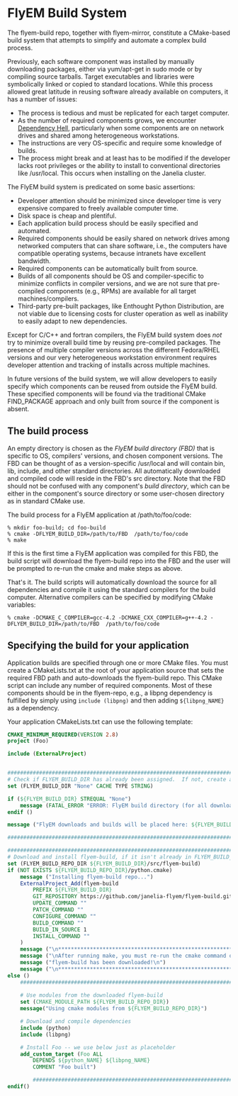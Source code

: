 FlyEM Build System
==================

The flyem-build repo, together with flyem-mirror, constitute a CMake-based build system that attempts to simplify and automate a complex build process.  

Previously, each software component was installed by manually downloading packages, either via yum/apt-get in sudo mode or by compiling source tarballs.  Target executables and libraries were symbolically linked or copied to standard locations.  While this process allowed great latitude in reusing software already available on computers, it has a number of issues:

* The process is tedious and must be replicated for each target computer.
* As the number of required components grows, we encounter [Dependency Hell](http://en.wikipedia.org/wiki/Dependency_hell), particularly when some components are on network drives and shared among heterogeneous workstations.
* The instructions are very OS-specific and require some knowledge of builds.
* The process might break and at least has to be modified if the developer lacks root privileges or the ability to install to conventional directories like /usr/local.  This occurs when installing on the Janelia cluster.

The FlyEM build system is predicated on some basic assertions:

* Developer attention should be minimized since developer time is very expensive compared to freely available computer time.
* Disk space is cheap and plentiful.
* Each application build process should be easily specified and automated.
* Required components should be easily shared on network drives among networked computers that can share software, i.e., the computers have compatible operating systems, because intranets have excellent bandwidth.
* Required components can be automatically built from source.
* Builds of all components should be OS and compiler-specific to minimize conflicts in compiler versions, and we are not sure that pre-compiled components (e.g., RPMs) are available for all target machines/compilers.
* Third-party pre-built packages, like Enthought Python Distribution, are not viable due to licensing costs for cluster operation as well as inability to easily adapt to new dependencies.

Except for C/C++ and fortran compilers, the FlyEM build system does *not* try to minimize overall build time by reusing pre-compiled packages.  The presence of multiple compiler versions across the different Fedora/RHEL versions and our very heterogeneous workstation environment requires developer attention and tracking of installs across multiple machines.  

In future versions of the build system, we will allow developers to easily specify which components can be reused from outside the FlyEM build.  These specified components will be found via the traditional CMake FIND_PACKAGE approach and only built from source if the component is absent.

## The build process

An empty directory is chosen as the *FlyEM build directory (FBD)* that is specific to OS, compilers' versions, and chosen component versions.  The FBD can be thought of as a version-specific /usr/local and will contain bin, lib, include, and other standard directories.  All automatically downloaded and compiled code will reside in the FBD's src directory.  Note that the FBD should not be confused with any component's *build directory*, which can be either in the component's source directory or some user-chosen directory as in standard CMake use.

The build process for a FlyEM application at /path/to/foo/code:

    % mkdir foo-build; cd foo-build
    % cmake -DFLYEM_BUILD_DIR=/path/to/FBD  /path/to/foo/code
    % make

If this is the first time a FlyEM application was compiled for this FBD, the build script will download the flyem-build repo into the FBD and the user will be prompted to re-run the cmake and make steps as above.

That's it.  The build scripts will automatically download the source for all dependencies and compile it using the standard compilers for the build computer.  Alternative compilers can be specified by modifying CMake variables:

    % cmake -DCMAKE_C_COMPILER=gcc-4.2 -DCMAKE_CXX_COMPILER=g++-4.2 -DFLYEM_BUILD_DIR=/path/to/FBD  /path/to/foo/code
    
## Specifying the build for your application

Application builds are specified through one or more CMake files.  You must create a CMakeLists.txt at the root of your application source that sets the required FBD path and auto-downloads the flyem-build repo.  This CMake script can include any number of required components.  Most of these components should be in the flyem-repo, e.g., a libpng dependency is fulfilled by simply using `include (libpng)` and then adding `${libpng_NAME}` as a dependency.

Your application CMakeLists.txt can use the following template:

```cmake
CMAKE_MINIMUM_REQUIRED(VERSION 2.8)
project (Foo)

include (ExternalProject)


############################################################################
# Check if FLYEM_BUILD_DIR has already been assigned.  If not, create a default.
set (FLYEM_BUILD_DIR "None" CACHE TYPE STRING)

if (${FLYEM_BUILD_DIR} STREQUAL "None")
    message (FATAL_ERROR "ERROR: FlyEM build directory (for all downloads & builds) should be specified via -DFLYEM_BUILD_DIR=<path> on cmake command line.")
endif ()

message ("FlyEM downloads and builds will be placed here: ${FLYEM_BUILD_DIR}")

############################################################################

############################################################################
# Download and install flyem-build, if it isn't already in FLYEM_BUILD_DIR.
set (FLYEM_BUILD_REPO_DIR ${FLYEM_BUILD_DIR}/src/flyem-build)
if (NOT EXISTS ${FLYEM_BUILD_REPO_DIR}/python.cmake)
    message ("Installing flyem-build repo...")
    ExternalProject_Add(flyem-build
        PREFIX ${FLYEM_BUILD_DIR}
        GIT_REPOSITORY https://github.com/janelia-flyem/flyem-build.git
        UPDATE_COMMAND ""
        PATCH_COMMAND ""
        CONFIGURE_COMMAND ""
        BUILD_COMMAND ""
        BUILD_IN_SOURCE 1
        INSTALL_COMMAND ""
    )
    message ("\n**********************************************************\n")
    message ("\nAfter running make, you must re-run the cmake command once")
    message ("flyem-build has been downloaded!\n")
    message ("\n***********************************************************\n")
else ()
    ############################################################################
    
    # Use modules from the downloaded flyem-build
    set (CMAKE_MODULE_PATH ${FLYEM_BUILD_REPO_DIR})
    message("Using cmake modules from ${FLYEM_BUILD_REPO_DIR}")

    # Download and compile dependencies
    include (python)
    include (libpng)

    # Install Foo -- we use below just as placeholder
    add_custom_target (Foo ALL
        DEPENDS ${python_NAME} ${libpng_NAME}
        COMMENT "Foo built")

        ############################################################################
endif()
```